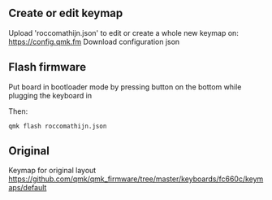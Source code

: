 ## Create or edit keymap
Upload 'roccomathijn.json' to edit or create a whole new keymap on:
https://config.qmk.fm
Download configuration json

## Flash firmware
Put board in bootloader mode by pressing button on the bottom while plugging the keyboard in

Then:

`qmk flash roccomathijn.json`

## Original
Keymap for original layout
https://github.com/qmk/qmk_firmware/tree/master/keyboards/fc660c/keymaps/default
